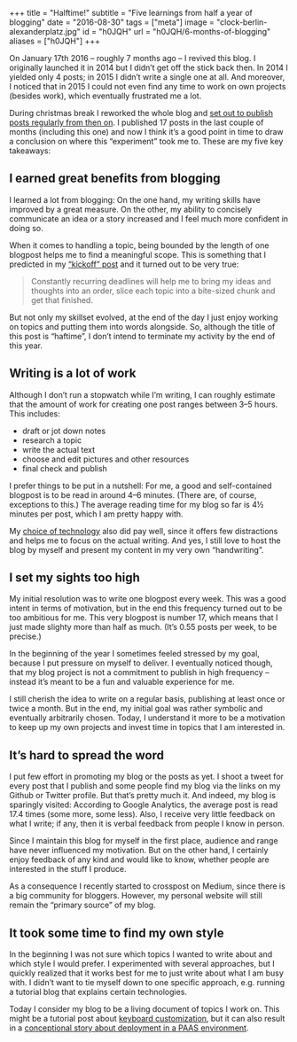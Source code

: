 +++
title = "Halftime!"
subtitle = "Five learnings from half a year of blogging"
date = "2016-08-30"
tags = ["meta"]
image = "clock-berlin-alexanderplatz.jpg"
id = "h0JQH"
url = "h0JQH/6-months-of-blogging"
aliases = ["h0JQH"]
+++

On January 17th 2016 – roughly 7 months ago – I revived this blog. I originally launched it in 2014 but I didn’t get off the stick back then. In 2014 I yielded only 4 posts; in 2015 I didn’t write a single one at all. And moreover, I noticed that in 2015 I could not even find any time to work on own projects (besides work), which eventually frustrated me a lot.

During christmas break I reworked the whole blog and [set out to publish posts regularly from then on](/e9gb1/put-your-stuff-into-the-world). I published 17 posts in the last couple of months (including this one) and now I think it’s a good point in time to draw a conclusion on where this “experiment” took me to. These are my five key takeaways:

## I earned great benefits from blogging

I learned a lot from blogging: On the one hand, my writing skills have improved by a great measure. On the other, my ability to concisely communicate an idea or a story increased and I feel much more confident in doing so.

When it comes to handling a topic, being bounded by the length of one blogpost helps me to find a meaningful scope. This is something that I predicted in my [“kickoff” post](/e9gb1/put-your-stuff-into-the-world) and it turned out to be very true:

> Constantly recurring deadlines will help me to bring my ideas and thoughts into an order, slice each topic into a bite-sized chunk and get that finished.

But not only my skillset evolved, at the end of the day I just enjoy working on topics and putting them into words alongside. So, although the title of this post is “haftime”, I don’t intend to terminate my activity by the end of this year.

## Writing is a lot of work

Although I don’t run a stopwatch while I’m writing, I can roughly estimate that the amount of work for creating one post ranges between 3–5 hours. This includes:

- draft or jot down notes
- research a topic
- write the actual text
- choose and edit pictures and other resources
- final check and publish

I prefer things to be put in a nutshell: For me, a good and self-contained blogpost is to be read in around 4–6 minutes. (There are, of course, exceptions to this.) The average reading time for my blog so far is 4½ minutes per post, which I am pretty happy with.

My [choice of technology](/cpQw4/behind-the-scenes) also did pay well, since it offers few distractions and helps me to focus on the actual writing. And yes, I still love to host the blog by myself and present my content in my very own “handwriting”.

## I set my sights too high

My initial resolution was to write one blogpost every week. This was a good intent in terms of motivation, but in the end this frequency turned out to be too ambitious for me. This very blogpost is number 17, which means that I just made slighty more than half as much. (It’s 0.55 posts per week, to be precise.)

In the beginning of the year I sometimes feeled stressed by my goal, because I put pressure on myself to deliver. I eventually noticed though, that my blog project is not a commitment to publish in high frequency – instead it’s meant to be a fun and valuable experience for me.

I still cherish the idea to write on a regular basis, publishing at least once or twice a month. But in the end, my initial goal was rather symbolic and eventually arbitrarily chosen. Today, I understand it more to be a motivation to keep up my own projects and invest time in topics that I am interested in.

## It’s hard to spread the word

I put few effort in promoting my blog or the posts as yet. I shoot a tweet for every post that I publish and some people find my blog via the links on my Github or Twitter profile. But that’s pretty much it. And indeed, my blog is sparingly visited: According to Google Analytics, the average post is read 17.4 times (some more, some less). Also, I receive very little feedback on what I write; if any, then it is verbal feedback from people I know in person.

Since I maintain this blog for myself in the first place, audience and range have never influenced my motivation. But on the other hand, I certainly enjoy feedback of any kind and would like to know, whether people are interested in the stuff I produce.

As a consequence I recently started to crosspost on Medium, since there is a big community for bloggers. However, my personal website will still remain the “primary source” of my blog.

## It took some time to find my own style

In the beginning I was not sure which topics I wanted to write about and which style I would prefer. I experimented with several approaches, but I quickly realized that it works best for me to just write about what I am busy with. I didn’t want to tie myself down to one specific approach, e.g. running a tutorial blog that explains certain technologies.

Today I consider my blog to be a living document of topics I work on. This might be a tutorial post about [keyboard customization](/4haPC/stop-using-ascii-art), but it can also result in a [conceptional story about deployment in a PAAS environment](/Tt7Yh/deployment-and-operating).

